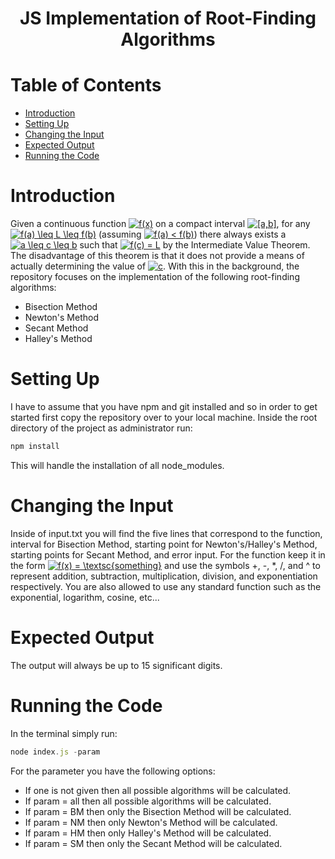 <h1 align="center">JS Implementation of Root-Finding Algorithms</h1>


# Table of Contents

- [Introduction](#introduction)
- [Setting Up](#setting-up)
- [Changing the Input](#changing-the-input)
- [Expected Output](#expected-output)
- [Running the Code](#running-the-code)


# Introduction

Given a continuous function <a href="https://www.codecogs.com/eqnedit.php?latex=f(x)" target="_blank"><img src="https://latex.codecogs.com/gif.latex?f(x)" title="f(x)" /></a> on a compact interval <a href="https://www.codecogs.com/eqnedit.php?latex=[a,b]" target="_blank"><img src="https://latex.codecogs.com/gif.latex?[a,b]" title="[a,b]" /></a>, for any <a href="https://www.codecogs.com/eqnedit.php?latex=f(a)&space;\leq&space;L&space;\leq&space;f(b)" target="_blank"><img src="https://latex.codecogs.com/gif.latex?f(a)&space;\leq&space;L&space;\leq&space;f(b)" title="f(a) \leq L \leq f(b)" /></a> (assuming <a href="https://www.codecogs.com/eqnedit.php?latex=f(a)&space;<&space;f(b)" target="_blank"><img src="https://latex.codecogs.com/gif.latex?f(a)&space;<&space;f(b)" title="f(a) < f(b)" /></a>) there always exists a <a href="https://www.codecogs.com/eqnedit.php?latex=a&space;\leq&space;c&space;\leq&space;b" target="_blank"><img src="https://latex.codecogs.com/gif.latex?a&space;\leq&space;c&space;\leq&space;b" title="a \leq c \leq b" /></a> such that <a href="https://www.codecogs.com/eqnedit.php?latex=f(c)&space;=&space;L" target="_blank"><img src="https://latex.codecogs.com/gif.latex?f(c)&space;=&space;L" title="f(c) = L" /></a> by the Intermediate Value Theorem. The disadvantage of this theorem is that it does not provide a means of actually determining the value of <a href="https://www.codecogs.com/eqnedit.php?latex=c" target="_blank"><img src="https://latex.codecogs.com/gif.latex?c" title="c" /></a>. With this in the background, the repository focuses on the implementation of the following root-finding algorithms:

- Bisection Method
- Newton's Method
- Secant Method
- Halley's Method


# Setting Up
I have to assume that you have npm and git installed and so in order to get started first copy the repository over to your local machine. Inside the root directory of the project as administrator run:
```js
npm install
```
This will handle the installation of all node_modules.


# Changing the Input

Inside of input.txt you will find the five lines that correspond to the function, interval for Bisection Method, starting point for Newton's/Halley's Method, starting points for Secant Method, and error input. For the function keep it in the form <a href="https://www.codecogs.com/eqnedit.php?latex=f(x)&space;=&space;\textsc{something}" target="_blank"><img src="https://latex.codecogs.com/gif.latex?f(x)&space;=&space;\textsc{something}" title="f(x) = \textsc{something}" /></a> and use the symbols +, -, *, /, and ^ to represent addition, subtraction, multiplication, division, and exponentiation respectively. You are also allowed to use any standard function such as the exponential, logarithm, cosine, etc...


# Expected Output

The output will always be up to 15 significant digits.


# Running the Code

In the terminal simply run:
```js
node index.js -param
```
For the parameter you have the following options:
- If one is not given then all possible algorithms will be calculated.
- If param = all then all possible algorithms will be calculated.
- If param = BM then only the Bisection Method will be calculated.
- If param = NM then only Newton's Method will be calculated.
- If param = HM then only Halley's Method will be calculated.
- If param = SM then only the Secant Method will be calculated.